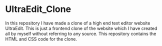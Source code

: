 # UltraEdit_Clone
In this repository I have made a clone of a high end text editor website UltraEdit. This is just a frontend clone of the website which I have created all by myself without referring to any source. This repository contains the HTML and CSS code for the clone.
